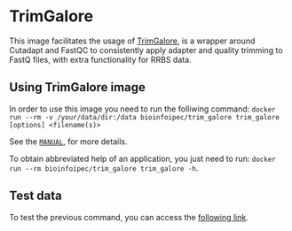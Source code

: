 # TrimGalore

This image facilitates the usage of [TrimGalore](https://github.com/FelixKrueger/TrimGalore), is a wrapper around Cutadapt and FastQC to consistently apply adapter and quality trimming to FastQ files, with extra functionality for RRBS data.

## Using TrimGalore image

In order to use this image you need to run the folliwing command: `docker run --rm -v /your/data/dir:/data bioinfoipec/trim_galore trim_galore [options] <filename(s)>`

See the [`MANUAL`](https://github.com/FelixKrueger/TrimGalore/blob/master/Docs/Trim_Galore_User_Guide.md), for more details.

To obtain abbreviated help of an application, you just need to run: `docker run --rm bioinfoipec/trim_galore trim_galore -h`.

## Test data
To test the previous command, you can access the [following link](https://github.com/FelixKrueger/TrimGalore/blob/master/Docs/Trim_Galore_User_Guide.md).


